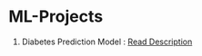 # ML-Projects

1. Diabetes Prediction Model : [Read Description](https://github.com/confused-soul/ML-Projects/blob/main/Diabetes%20Prediction%20Model/DiabetesPrediction.md) 

